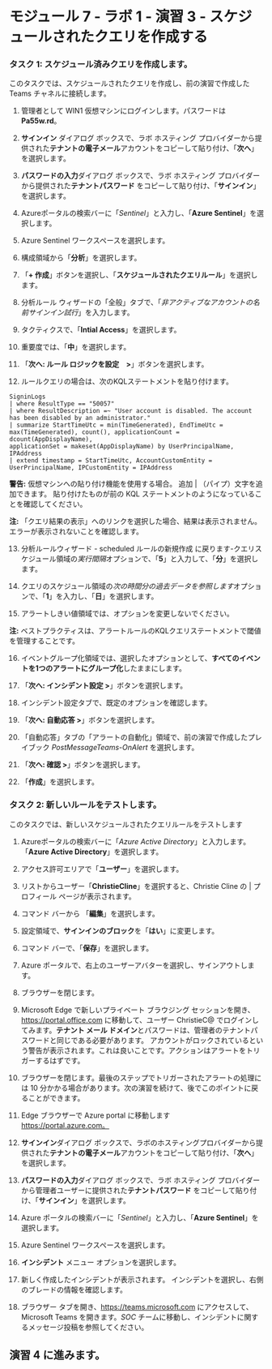 # モジュール 7 - ラボ 1 - 演習 3 - スケジュールされたクエリを作成する

### タスク 1: スケジュール済みクエリを作成します。

このタスクでは、スケジュールされたクエリを作成し、前の演習で作成した Teams チャネルに接続します。

1. 管理者として WIN1 仮想マシンにログインします。パスワードは **Pa55w.rd**。  

2. **サインイン** ダイアログ ボックスで、ラボ ホスティング プロバイダーから提供された**テナントの電子メール**アカウントをコピーして貼り付け、「**次へ**」を選択します。

3. **パスワードの入力**ダイアログ ボックスで、ラボ ホスティング プロバイダーから提供された**テナントパスワード** をコピーして貼り付け、「**サインイン**」を選択します。

4. Azureポータルの検索バーに「*Sentinel*」と入力し、「**Azure Sentinel**」を選択します。

5. Azure Sentinel ワークスペースを選択します。

6. 構成領域から「**分析**」を選択します。

7. 「**+ 作成**」ボタンを選択し、「**スケジュールされたクエリルール**」を選択します。

8. 分析ルール ウィザードの「全般」タブで、「*非アクティブなアカウントの名前サインイン試行*」を入力します。

9. タクティクスで、「**Intial Access**」を選択します。

10. 重要度では、「**中**」を選択します。

11. 「**次へ: ルール ロジックを設定　>**」ボタンを選択します。

12. ルールクエリの場合は、次のKQLステートメントを貼り付けます。

```KQL
SigninLogs
| where ResultType == "50057"
| where ResultDescription =~ "User account is disabled. The account has been disabled by an administrator."
| summarize StartTimeUtc = min(TimeGenerated), EndTimeUtc = max(TimeGenerated), count(), applicationCount = dcount(AppDisplayName), 
applicationSet = makeset(AppDisplayName) by UserPrincipalName, IPAddress
| extend timestamp = StartTimeUtc, AccountCustomEntity = UserPrincipalName, IPCustomEntity = IPAddress
```

**警告:** 仮想マシンへの貼り付け機能を使用する場合。  追加 | （パイプ）文字を追加できます。  貼り付けたものが前の KQL ステートメントのようになっていることを確認してください。

**注:** 「クエリ結果の表示」へのリンクを選択した場合、結果は表示されません。  エラーが表示されないことを確認します。  

13. 分析ルールウィザード - scheduled ルールの新規作成 に戻ります-クエリスケジュール領域の*実行間隔*オプションで、「**5**」と入力して、「**分**」を選択します。

14. クエリのスケジュール領域の*次の時間分の過去データを参照します*オプションで、「**1**」を入力し、「**日**」を選択します。

15. アラートしきい値領域では、オプションを変更しないでください。 

**注:** ベストプラクティスは、アラートルールのKQLクエリステートメントで閾値を管理することです。

16. イベントグループ化領域では、選択したオプションとして、**すべてのイベントを1つのアラートにグループ化**したままにします。

17. 「**次へ: インシデント設定 >**」ボタンを選択します。  

18. インシデント設定タブで、既定のオプションを確認します。

19. 「**次へ: 自動応答 >**」ボタンを選択します。

20. 「自動応答」タブの「アラートの自動化」領域で、前の演習で作成したプレイブック *PostMessageTeams-OnAlert* を選択します。

22. 「**次へ: 確認 >**」ボタンを選択します。
  
23. 「**作成**」を選択します。

### タスク 2: 新しいルールをテストします。

このタスクでは、新しいスケジュールされたクエリルールをテストします

1. Azureポータルの検索バーに「*Azure Active Directory*」と入力します。「**Azure Active Directory**」を選択します。

2. アクセス許可エリアで「**ユーザー**」を選択します。

3. リストからユーザー「**ChristieCline**」を選択すると、Christie Cline の | プロフィール ページが表示されます。

4. コマンド バーから 「**編集**」を選択します。

5. 設定領域で、**サインインのブロック**を「**はい**」に変更します。

6. コマンド バーで、「**保存**」を選択します。

7. Azure ポータルで、右上のユーザーアバターを選択し、サインアウトします。

8. ブラウザーを閉じます。

9. Microsoft Edge で新しいプライベート ブラウジング セッションを開き、https://portal.office.com に移動して、ユーザー ChristieC@ でログインしてみます。**テナント メール ドメイン**とパスワードは、管理者のテナントパスワードと同じである必要があります。  アカウントがロックされているという警告が表示されます。これは良いことです。アクションはアラートをトリガーするはずです。

10. ブラウザーを閉じます。最後のステップでトリガーされたアラートの処理には 10 分かかる場合があります。次の演習を続けて、後でこのポイントに戻ることができます。

11. Edge ブラウザーで Azure portal に移動します　https://portal.azure.com。

12. **サインイン**ダイアログ ボックスで、ラボのホスティングプロバイダーから提供された**テナントの電子メール**アカウントをコピーして貼り付け、「**次へ**」を選択します。

13. **パスワードの入力**ダイアログ ボックスで、ラボ ホスティング プロバイダーから管理者ユーザーに提供された**テナントパスワード** をコピーして貼り付け、「**サインイン**」を選択します。

14. Azure ポータルの検索バーに「*Sentinel*」と入力し、「**Azure Sentinel**」を選択します。

15. Azure Sentinel ワークスペースを選択します。

16. **インシデント** メニュー オプションを選択します。

17. 新しく作成したインシデントが表示されます。  インシデントを選択し、右側のブレードの情報を確認します。

18. ブラウザー タブを開き、https://teams.microsoft.com にアクセスして、Microsoft Teams を開きます。*SOC* チームに移動し、インシデントに関するメッセージ投稿を参照してください。

## 演習 4 に進みます。
